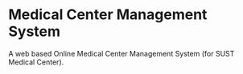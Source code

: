 # Medical Center Management System
A web based Online Medical Center Management System (for SUST Medical Center).


